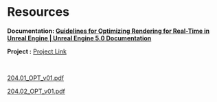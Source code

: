 # Resources

<p><a class="inline_disabled" href="https://www.dropbox.com/s/opgtu74bykajrbt/103.01_LIT_5_v01.pdf?dl=0" target="_blank"></a></p>
<p><strong>Documentation: <a href="https://docs.unrealengine.com/5.0/en-US/guidelines-for-optimizing-rendering-for-real-time-in-unreal-engine/">Guidelines for Optimizing Rendering for Real-Time in Unreal Engine | Unreal Engine 5.0 Documentation</a></strong></p>
<p><strong>Project :</strong> <a class="inline_disabled" href="https://www.dropbox.com/scl/fi/2k71zfg9mco561eohovmv/204.02_OPT_500_v01.zip?rlkey=cyupa0s50gdlmjxya11pgklmw&amp;dl=0" target="_blank">Project Link</a></p>
<p>&nbsp;</p>
<p><a class="instructure_file_link instructure_scribd_file inline_disabled" title="204.01_OPT_v01.pdf" href="https://vertexschool.instructure.com/courses/315/files/20721?verifier=ydey7DxwSblDxqu0z08rV3NBuXJbDsth1HWRK5e8&amp;wrap=1" target="_blank" data-canvas-previewable="false" data-api-endpoint="https://vertexschool.instructure.com/api/v1/courses/315/files/20721" data-api-returntype="File">204.01_OPT_v01.pdf</a></p>
<p><a class="instructure_file_link instructure_scribd_file inline_disabled" title="204.02_OPT_v01.pdf" href="https://vertexschool.instructure.com/courses/315/files/20722?verifier=hMZnRVgFpy4irGt8yAlGSh6meUSfGXqwEsot0yda&amp;wrap=1" target="_blank" data-canvas-previewable="false" data-api-endpoint="https://vertexschool.instructure.com/api/v1/courses/315/files/20722" data-api-returntype="File">204.02_OPT_v01.pdf</a></p>
<p>&nbsp;</p>
<p>&nbsp;</p>
<p>&nbsp;</p>